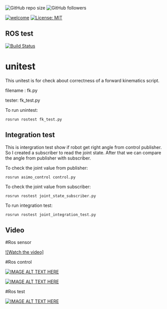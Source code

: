 

![GitHub repo size](https://img.shields.io/github/repo-size/yongan007/robot_urdf_E1)  ![GitHub followers](https://img.shields.io/github/followers/yongan007?style=social)

[![welcome](https://img.shields.io/badge/contributions-welcome-brightgreen.svg?style=flat)](https://travis-ci.org/yongan007/robot_urdf_E1)   [![License: MIT](https://img.shields.io/badge/License-MIT-green.svg)](https://opensource.org/licenses/MIT)


## ROS test

 [![Build Status](https://travis-ci.org/yongan007/robot_urdf_E1.svg?branch=travis_ci)](https://travis-ci.org/yongan007/robot_urdf_E1) 

# unitest

This unitest is for check about correctness of a forward kinematics script.

filename : fk.py

tester: fk_test.py
 
To run unintest: 

	rosrun rostest fk_test.py

## Integration test

This is intergration test show if robot get right angle from control publisher. So I created a subscriber to read the joint state. After that we can compare the angle from publisher with subscriber.

To check the joint value from publisher:

	rosrun asimo_control control.py

To check the joint value from subscriber:

	rosrun rostest joint_state_subscriber.py

To run integration test: 
	
	rosrun rostest joint_integration_test.py


## Video 

#Ros sensor

[![Watch the video]](https://www.youtube.com/watch?v=_ndAP1dwUtQ)

#Ros control

[![IMAGE ALT TEXT HERE](http://img.youtube.com/vi/D0a5ea_kOAI/0.jpg)](https://www.youtube.com/watch?v=D0a5ea_kOAI)

[![IMAGE ALT TEXT HERE](http://img.youtube.com/vi/IKFGcrc6w74/0.jpg)](http://www.youtube.com/watch?v=IKFGcrc6w74)

#Ros test

[![IMAGE ALT TEXT HERE](http://img.youtube.com/vi/_ndAP1dwUtQ/0.jpg)](https://www.youtube.com/watch?v=_ndAP1dwUtQ)


